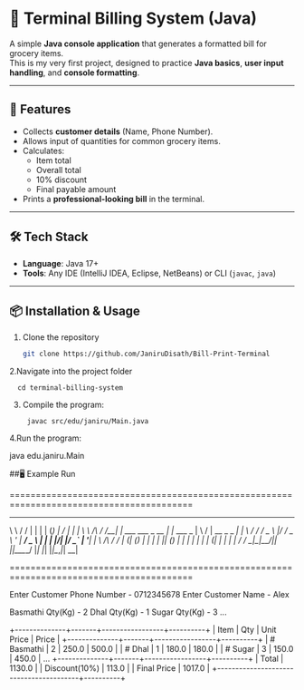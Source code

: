 # 🧾 Terminal Billing System (Java)

A simple **Java console application** that generates a formatted bill for grocery items.  
This is my very first project, designed to practice **Java basics**, **user input handling**, and **console formatting**.  

---

## 🚀 Features
- Collects **customer details** (Name, Phone Number).
- Allows input of quantities for common grocery items.
- Calculates:
  - Item total
  - Overall total
  - 10% discount
  - Final payable amount
- Prints a **professional-looking bill** in the terminal.

---

## 🛠️ Tech Stack
- **Language**: Java 17+  
- **Tools**: Any IDE (IntelliJ IDEA, Eclipse, NetBeans) or CLI (`javac`, `java`)

---

## 📦 Installation & Usage
1. Clone the repository
   
   ```bash
   git clone https://github.com/JaniruDisath/Bill-Print-Terminal

2.Navigate into the project folder

      cd terminal-billing-system

3. Compile the program:

        javac src/edu/janiru/Main.java

4.Run the program:

  java edu.janiru.Main


##🖥️ Example Run


=========================================================================================
   __          __  _                _           _   __  __            _
   \ \        / / | |              | |         (_) |  \/  |          | |
    \ \  /\  / /__| | ___ ___ _ __ | |_ ___     _  | \  / | __ _ _ __| |_
     \ \/  \/ / _ \ |/ __/ _ \ '_ \| __/ _ \   | | | |\/| |/ _` | '__| __|
      \  /\  /  __/ | (_| (_) | | | | || (_) |  | | | |  | | (_| | |  | |_
       \/  \/ \___|_|\___\___/|_| |_|\__\___/   |_| |_|  |_|\__,_|_|   \__|

=========================================================================================

Enter Customer Phone Number  -  0712345678
Enter Customer Name  -  Alex

Basmathi Qty(Kg) - 2
Dhal Qty(Kg)     - 1
Sugar Qty(Kg)    - 3
...

+--------------+-------+-----------------+----------+
| Item         | Qty   | Unit Price      | Price    |
+--------------+-------+-----------------+----------+
| # Basmathi   | 2     | 250.0           | 500.0    |
| # Dhal       | 1     | 180.0           | 180.0    |
| # Sugar      | 3     | 150.0           | 450.0    |
...
+--------------+-------+-----------------+----------+
|                          Total         | 1130.0   |
|                          Discount(10%) | 113.0    |
|                          Final Price   | 1017.0   |
+----------------------------------------+----------+


  


